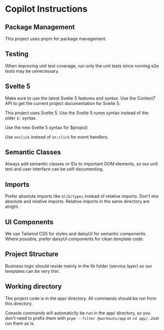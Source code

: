 # Copilot Instructions

## Package Management

This project uses pnpm for package management.

## Testing

When improving unit test coverage, run only the unit tests since running e2e tests may be unnecessary.

## Svelte 5

Make sure to use the latest Svelte 5 features and syntax. Use the Context7 API to get the  current project documentation for Svelte 5.

This project uses Svelte 5. Use the Svelte 5 runes syntax instead of the older `$:` syntax.

Use the new Svelte 5 syntax for $props()

Use `onclick` instead of `on:click` for event handlers.

## Semantic Classes

Always add semantic classes or IDs to important DOM elements, so our unit test and user interface can be self-documenting.


## Imports

Prefer absolute imports like `$lib/types` instead of relative imports. Don't mix absolute and relative imports. Relative imports in the same directory are alright.


## UI Components

We use Tailwind CSS for styles and daisyUI for semantic components. Where possible, prefer daisyUI components for clean template code.

## Project Structure

Business logic should reside mainly in the lib folder (service layer) so our templates can be very thin.

## Working directory

The project code is in the app/ directory. All commands should be run from this directory.

Console commands will automaticlly be run in the app/ directory, so you don't need to prefix them with `pnpm --filter @workouts/app` or `cd app/`. Just run them as is.
